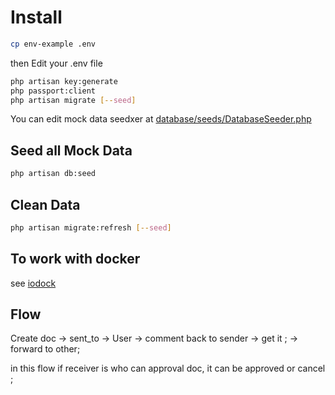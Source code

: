 # Install

``` sh
cp env-example .env
```

then Edit your .env file

``` sh
php artisan key:generate
php passport:client
php artisan migrate [--seed]

```

You can edit mock data seedxer at [database/seeds/DatabaseSeeder.php](database/seeds/DatabaseSeeder.php)

## Seed all Mock Data

```sh
php artisan db:seed
```

## Clean Data

```sh
php artisan migrate:refresh [--seed]
```

## To work with docker

see [iodock](https://git.iotech.co.th/peelz/iodock)

## Flow

Create doc -> sent_to -> User -> comment back to sender -> get it ;
                            -> forward to other;

in this flow if receiver is who can approval doc, it can be approved or cancel ;
